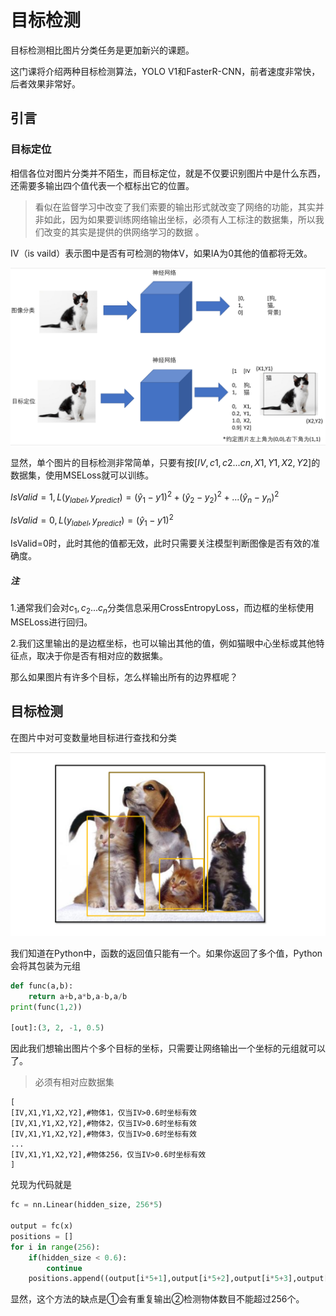 # 目标检测

目标检测相比图片分类任务是更加新兴的课题。

这门课将介绍两种目标检测算法，YOLO V1和FasterR-CNN，前者速度非常快，后者效果非常好。

## 引言

### 目标定位

相信各位对图片分类并不陌生，而目标定位，就是不仅要识别图片中是什么东西，还需要多输出四个值代表一个框标出它的位置。

> 看似在监督学习中改变了我们索要的输出形式就改变了网络的功能，其实并非如此，因为如果要训练网络输出坐标，必须有人工标注的数据集，所以我们改变的其实是提供的供网络学习的数据 。

IV（is vaild）表示图中是否有可检测的物体V，如果IA为0其他的值都将无效。

![image-20200629102226398](pictures/image-20200629102226398.png)

显然，单个图片的目标检测非常简单，只要有按$[IV,c1,c2...cn,X1,Y1,X2,Y2]$的数据集，使用MSELoss就可以训练。

$IsValid=1,L(y_{label},y_{predict})=(\hat y_1-y1)^2+(\hat y_2-y_2)^2+...(\hat y_n-y_n)^2$

$IsValid=0,L(y_{label},y_{predict})=(\hat y_1-y1)^2$

IsValid=0时，此时其他的值都无效，此时只需要关注模型判断图像是否有效的准确度。

##### 注

1.通常我们会对$c_1,c_2...c_n$分类信息采用CrossEntropyLoss，而边框的坐标使用MSELoss进行回归。

2.我们这里输出的是边框坐标，也可以输出其他的值，例如猫眼中心坐标或其他特征点，取决于你是否有相对应的数据集。

那么如果图片有许多个目标，怎么样输出所有的边界框呢？

## 目标检测

在图片中对可变数量地目标进行查找和分类

![image-20200629121426529](pictures/image-20200629121426529.png)

我们知道在Python中，函数的返回值只能有一个。如果你返回了多个值，Python会将其包装为元组

```python
def func(a,b):
	return a+b,a*b,a-b,a/b
print(func(1,2))

[out]:(3, 2, -1, 0.5)
```

因此我们想输出图片个多个目标的坐标，只需要让网络输出一个坐标的元组就可以了。

>必须有相对应数据集

```
[
[IV,X1,Y1,X2,Y2],#物体1，仅当IV>0.6时坐标有效
[IV,X1,Y1,X2,Y2],#物体2，仅当IV>0.6时坐标有效
[IV,X1,Y1,X2,Y2],#物体3，仅当IV>0.6时坐标有效
...
[IV,X1,Y1,X2,Y2],#物体256，仅当IV>0.6时坐标有效
]
```

兑现为代码就是

```python
fc = nn.Linear(hidden_size, 256*5)

output = fc(x)
positions = []
for i in range(256):
    if(hidden_size < 0.6):
        continue
    positions.append((output[i*5+1],output[i*5+2],output[i*5+3],output[i*5+4]))#添加一个坐标
```

显然，这个方法的缺点是①会有重复输出②检测物体数目不能超过256个。

  